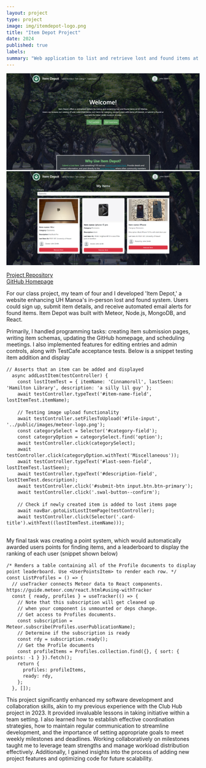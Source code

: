 ```yaml
---
layout: project
type: project
image: img/itemdepot-logo.png
title: "Item Depot Project"
date: 2024
published: true
labels:
summary: "Web application to list and retrieve lost and found items at UH Manoa"
---
```

<img class="img-fluid" src="../img/itemdepot-homepage.jpg">
<img class="img-fluid" src="../img/M3-myitems.png">

[Project Repository](https://github.com/item-depot/item-depot) <br>
[GitHub Homepage](https://item-depot.github.io/) 

For our class project, my team of four and I developed 'Item Depot,' a website enhancing UH Manoa's in-person lost and found system. Users could sign up, submit item details, and receive automated email alerts for found items. Item Depot was built with Meteor, Node.js, MongoDB, and React.

Primarily, I handled programming tasks: creating item submission pages, writing item schemas, updating the GitHub homepage, and scheduling meetings. I also implemented features for editing entries and admin controls, along with TestCafe acceptance tests. Below is a snippet testing item addition and display
```
// Asserts that an item can be added and displayed
  async addLostItem(testController) {
    const lostItemTest = { itemName: 'Cinnamoroll', lastSeen: 'Hamilton Library', description: 'a silly lil guy' };
    await testController.typeText('#item-name-field', lostItemTest.itemName);
    
    // Testing image upload functionality
    await testController.setFilesToUpload('#file-input', '../public/images/meteor-logo.png');
    const categorySelect = Selector('#category-field');
    const categoryOption = categorySelect.find('option');
    await testController.click(categorySelect);
    await testController.click(categoryOption.withText('Miscellaneous'));
    await testController.typeText('#last-seen-field', lostItemTest.lastSeen);
    await testController.typeText('#description-field', lostItemTest.description);
    await testController.click('#submit-btn input.btn.btn-primary');
    await testController.click('.swal-button--confirm');
    
    // Check if newly created item is added to lost items page
    await navBar.gotoListLostItemPage(testController);
    await testController.click(Selector('.card-title').withText((lostItemTest.itemName)));
  
```
My final task was creating a point system, which would automatically awarded users points for finding items, and a leaderboard to display the ranking of each user (snippet shown below)

````
/* Renders a table containing all of the Profile documents to display point leaderboard. Use <UserPointsItem> to render each row. */
const ListProfiles = () => {
  // useTracker connects Meteor data to React components. https://guide.meteor.com/react.html#using-withTracker
  const { ready, profiles } = useTracker(() => {
    // Note that this subscription will get cleaned up
    // when your component is unmounted or deps change.
    // Get access to Profiles documents.
    const subscription = Meteor.subscribe(Profiles.userPublicationName);
    // Determine if the subscription is ready
    const rdy = subscription.ready();
    // Get the Profile documents
    const profileItems = Profiles.collection.find({}, { sort: { points: -1 } }).fetch();
    return {
      profiles: profileItems,
      ready: rdy,
    };
  }, []);
````

This project significantly enhanced my software development and collaboration skills, akin to my previous experience with the Club Hub project in 2023. It provided invaluable lessons in taking initiative within a team setting. I also learned how to establish effective coordination strategies, how to maintain regular communication to streamline development, and the importance of setting appropriate goals to meet weekly milestones and deadlines. Working collaboratively on milestones taught me to leverage team strengths and manage workload distribution effectively. Additionally, I gained insights into the process of adding new project features and optimizing code for future scalability.
